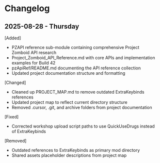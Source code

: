 # Changelog

## 2025-08-28 - Thursday

[Added]

- PZAPI reference sub-module containing comprehensive Project Zomboid API research
- Project_Zomboid_API_Reference.md with core APIs and implementation examples for Build 42
- pzApiRef/README.md documenting the API reference collection
- Updated project documentation structure and formatting

[Changed]

- Cleaned up PROJECT_MAP.md to remove outdated ExtraKeybinds references
- Updated project map to reflect current directory structure
- Removed .cursor, .git, and archive folders from project documentation

[Fixed]

- Corrected workshop upload script paths to use QuickUseDrugs instead of ExtraKeybinds

[Removed]

- Outdated references to ExtraKeybinds as primary mod directory
- Shared assets placeholder descriptions from project map
